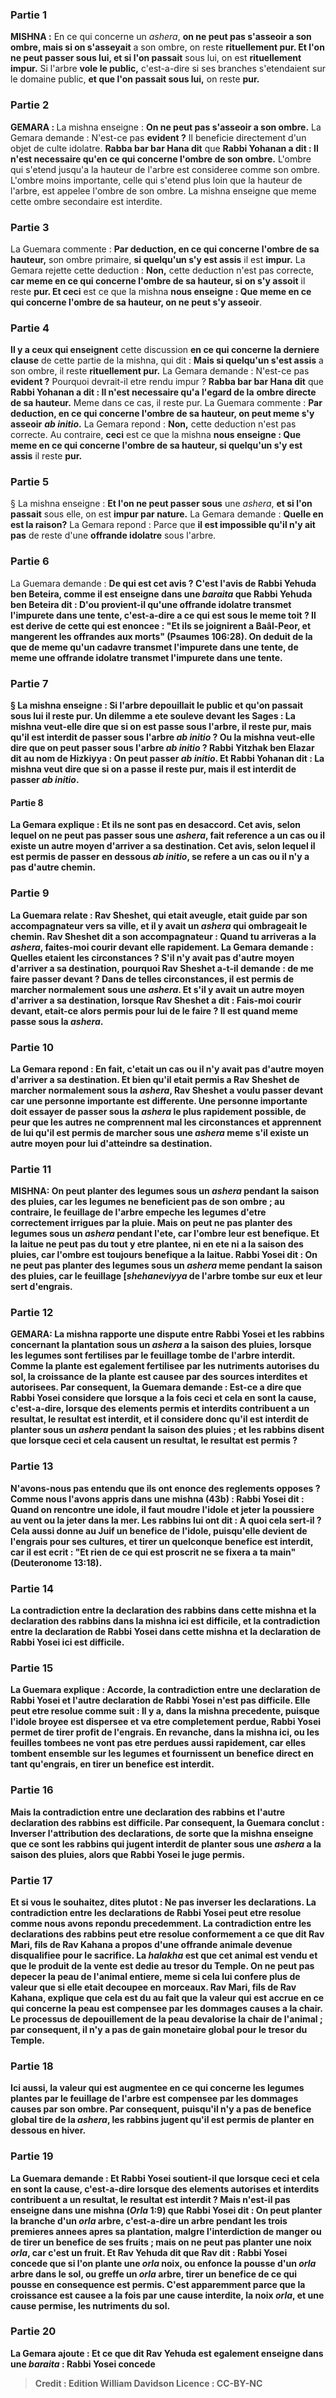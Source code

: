 
### Partie 1
<strong>MISHNA :</strong> En ce qui concerne un <i>ashera</i>, <b>on ne peut pas s'asseoir a son ombre, mais si on s'asseyait</b> a son ombre, on reste <b>rituellement pur. Et l'on ne peut passer sous lui, et si l'on passait</b> sous lui, on est <b>rituellement impur.</b> Si l'arbre <b>vole le public,</b> c'est-a-dire si ses branches s'etendaient sur le domaine public, <b>et que l'on passait sous lui,</b> on reste <b>pur.</b>

### Partie 2
<strong>GEMARA : </strong>La mishna enseigne : <b>On ne peut pas s'asseoir a son ombre.</b> La Gemara demande : N'est-ce pas <b>evident ?</b> Il beneficie directement d'un objet de culte idolatre. <b>Rabba bar bar Hana dit</b> que <b>Rabbi Yohanan a dit : Il n'est necessaire qu'en ce qui concerne l'ombre de son ombre.</b> L'ombre qui s'etend jusqu'a la hauteur de l'arbre est consideree comme son ombre. L'ombre moins importante, celle qui s'etend plus loin que la hauteur de l'arbre, est appelee l'ombre de son ombre. La mishna enseigne que meme cette ombre secondaire est interdite.

### Partie 3
La Guemara commente : <b>Par deduction, en ce qui concerne l'ombre de sa hauteur,</b> son ombre primaire, <b>si quelqu'un s'y est assis</b> il est <b>impur.</b> La Gemara rejette cette deduction : <b>Non,</b> cette deduction n'est pas correcte, <b>car meme en ce qui concerne l'ombre de sa hauteur, si on s'y assoit</b> il reste <b>pur. Et ceci</b> est ce que la mishna <b>nous enseigne : Que meme en ce qui concerne l'ombre de sa hauteur, on ne peut s'y asseoir</b>.

### Partie 4
<b>Il y a ceux qui enseignent</b> cette discussion <b>en ce qui concerne la derniere clause</b> de cette partie de la mishna, qui dit : <b>Mais si quelqu'un s'est assis</b> a son ombre, il reste <b>rituellement pur.</b> La Gemara demande : N'est-ce pas <b>evident ?</b> Pourquoi devrait-il etre rendu impur ? <b>Rabba bar bar Hana dit</b> que <b>Rabbi Yohanan a dit : Il n'est necessaire qu'a l'egard de la</b> <b>ombre directe de sa hauteur.</b> Meme dans ce cas, il reste pur. La Guemara commente : <b>Par deduction, en ce qui concerne l'ombre de sa hauteur, on peut meme s'y asseoir</b> <b><i>ab initio</i>.</b> La Gemara repond : <b>Non,</b> cette deduction n'est pas correcte. Au contraire, <b>ceci</b> est ce que la mishna <b>nous enseigne : Que meme en ce qui concerne l'ombre de sa hauteur, si quelqu'un s'y est assis</b> il reste <b>pur.</b>

### Partie 5
§ La mishna enseigne : <b>Et l'on ne peut passer sous</b> une <i>ashera</i>, <b>et si l'on passait</b> sous elle, on est <b>impur par nature.</b> La Gemara demande : <b>Quelle en est la raison?</b> La Gemara repond : Parce que <b>il est impossible qu'il n'y ait pas</b> de reste d'une <b>offrande idolatre</b> sous l'arbre.

### Partie 6
La Guemara demande : <b>De qui est cet avis ? <b>C'est</b> l'avis de <b>Rabbi Yehuda ben Beteira, comme il est enseigne</b> dans une <i>baraita</i> que <b>Rabbi Yehuda ben Beteira dit : D'ou</b> provient-il <b>qu'une offrande idolatre transmet l'impurete dans une tente,</b> c'est-a-dire a ce qui est sous le meme toit ? Il est derive de <b>cette</b> qui <b>est enoncee : "Et ils se joignirent a Baâl-Peor, et mangerent les offrandes aux morts"</b> (Psaumes 106:28). On deduit de la que <b>de meme qu'un cadavre transmet l'impurete dans une tente, de meme une offrande idolatre transmet l'impurete dans une tente.</b>

### Partie 7
§ La mishna enseigne : Si l'arbre <b>depouillait le public et qu'on passait sous lui</b> il reste <b>pur. Un dilemme a ete souleve devant</b> les Sages : La mishna veut-elle dire que si <b>on est passe</b> sous l'arbre, il reste pur, mais qu'il est interdit de passer sous l'arbre <i>ab initio</i> ? <b>Ou</b> la mishna veut-elle dire que <b>on peut passer</b> sous l'arbre <i>ab initio</i> ? <b>Rabbi Yitzhak ben Elazar dit au nom de Hizkiyya : On peut passer</b> <i>ab initio</i>. <b>Et Rabbi Yohanan dit :</b> La mishna veut dire que <b>si on a passe</b> il reste pur, mais il est interdit de passer <i>ab initio</i>.

#### Partie 8
La Gemara explique : <b>Et ils ne sont pas en desaccord. Cet</b> avis, selon lequel on ne peut pas passer sous une <i>ashera</i>, fait reference a un cas <b>ou il existe un autre moyen</b> d'arriver a sa destination. <b>Cet</b> avis, selon lequel il est permis de passer en dessous <i>ab initio</i>, se refere a un cas <b>ou il n'y a pas d'autre chemin.</b>

### Partie 9
La Guemara relate : Rav Sheshet, qui etait aveugle, etait guide par son accompagnateur vers sa ville, et il y avait un <i>ashera</i> qui ombrageait le chemin. <b>Rav Sheshet dit a son accompagnateur : Quand tu arriveras a</b> la <i>ashera</i>, <b>faites-moi courir</b> devant elle rapidement. La Gemara demande : <b>Quelles etaient les circonstances ? S'il n'y avait pas d'autre moyen</b> d'arriver a sa destination, <b>pourquoi</b> Rav Sheshet a-t-il demande : <b>de me faire passer</b> devant ? Dans de telles circonstances, il est <b>permis</b> de marcher normalement sous une <i>ashera</i>. <b>Et s'il y avait un autre moyen</b> d'arriver a sa destination, <b>lorsque</b> Rav Sheshet <b>a dit : Fais-moi courir</b> devant, <b>etait-ce alors <b>permis</b> pour lui de le faire ? Il est quand meme passe sous la <i>ashera</i>.

### Partie 10
La Gemara repond : <b>En fait,</b> c'etait un cas <b>ou il n'y avait pas d'autre moyen</b> d'arriver a sa destination. <b>Et</b> bien qu'il etait permis a Rav Sheshet de marcher normalement sous la <i>ashera</i>, Rav Sheshet a voulu passer devant car <b>une personne importante est differente.</b> Une personne importante doit essayer de passer sous la <i>ashera</i> le plus rapidement possible, de peur que les autres ne comprennent mal les circonstances et apprennent de lui qu'il est permis de marcher sous une <i>ashera</i> meme s'il existe un autre moyen pour lui d'atteindre sa destination.

### Partie 11
<strong>MISHNA:</strong> <b>On peut planter des legumes sous</b> un <i>ashera</i> <b>pendant la saison des pluies,</b> car les legumes ne beneficient pas de son ombre ; au contraire, le feuillage de l'arbre empeche les legumes d'etre correctement irrigues par la pluie. <b>Mais</b> on peut <b>ne pas</b> planter des legumes sous un <i>ashera</i> <b>pendant l'ete,</b> car l'ombre leur est benefique. <b>Et la laitue</b> ne peut pas du tout y etre plantee, <b>ni en ete ni a la saison des pluies,</b> car l'ombre est toujours benefique a la laitue. <b>Rabbi Yosei dit :</b> On ne peut <b>pas</b> planter des <b>legumes</b> sous un <i>ashera</i> <b>meme pendant la saison des pluies, car le</b> <b>feuillage [<i>shehaneviyya</i> de l'arbre tombe sur eux et leur sert d'engrais.</b>

### Partie 12
<strong>GEMARA:</strong> La mishna rapporte une dispute entre Rabbi Yosei et les rabbins concernant la plantation sous un <i>ashera</i> a la saison des pluies, lorsque les legumes sont fertilises par le feuillage tombe de l'arbre interdit. Comme la plante est egalement fertilisee par les nutriments autorises du sol, la croissance de la plante est causee par des sources interdites et autorisees. Par consequent, la Guemara demande : <b>Est-ce a dire que Rabbi Yosei considere</b> que lorsque a la fois <b>ceci et cela en sont la cause</b>, c'est-a-dire, lorsque des elements permis et interdits contribuent a un resultat, le resultat est <b>interdit,</b> et il considere donc qu'il est interdit de planter sous un <i>ashera</i> pendant la saison des pluies ; <b>et les rabbins disent</b> que lorsque <b>ceci et cela causent</b> un resultat, le resultat est <b>permis ?</b>

### Partie 13
<b>N'avons-nous pas entendu</b> que <b>ils</b> ont enonce des <b>reglements opposes</b> ? <b>Comme nous l'avons appris</b> dans une mishna (43b) : <b>Rabbi Yosei dit :</b> Quand on rencontre une idole, il faut <b>moudre</b> l'idole <b>et jeter</b> la poussiere <b>au vent ou la jeter</b> <b>dans la mer.</b> Les rabbins lui <b>ont dit :</b> A quoi cela sert-il ? <b>Cela aussi</b> donne au Juif un benefice de l'idole, puisqu'elle <b>devient de l'engrais</b> pour ses cultures, <b>et</b> tirer un quelconque benefice est interdit, car <b>il est ecrit :</b> "Et <b>rien de ce qui est proscrit ne se fixera a ta main"</b> (Deuteronome 13:18).

### Partie 14
La contradiction entre la declaration <b>des rabbins</b> dans cette mishna <b>et</b> la declaration <b>des rabbins</b> dans la mishna ici est <b>difficile,</b> et la contradiction entre la declaration <b>de Rabbi Yosei</b> dans cette mishna <b>et</b> la declaration <b>de Rabbi Yosei</b> ici est <b>difficile.</b>

### Partie 15
La Guemara explique : <b>Accorde,</b> la contradiction entre une declaration <b>de Rabbi Yosei et</b> l'autre declaration <b>de Rabbi Yosei</b> n'est <b>pas difficile.</b> Elle peut etre resolue comme suit : <b>Il y a,</b> dans la mishna precedente, <b>puisque</b> l'idole broyee est dispersee et va <b>etre</b> completement <b>perdue,</b> Rabbi Yosei <b>permet</b> de tirer profit de l'engrais. En revanche, dans la mishna <b>ici, ou</b> les feuilles tombees ne vont pas <b>etre perdues</b> aussi rapidement, car elles tombent ensemble sur les legumes et fournissent un benefice direct en tant qu'engrais, en tirer un benefice est <b>interdit.</b>

### Partie 16
<b>Mais</b> la contradiction entre une declaration <b>des rabbins et</b> l'autre declaration <b>des rabbins</b> est <b>difficile.</b> Par consequent, la Guemara conclut : <b>Inverser</b> l'attribution des declarations, de sorte que la mishna enseigne que ce sont les rabbins qui jugent interdit de planter sous une <i>ashera</i> a la saison des pluies, alors que Rabbi Yosei le juge permis.

### Partie 17
<b>Et si vous le souhaitez, dites</b> plutot : <b>Ne pas inverser</b> les declarations. La contradiction entre les declarations <b>de Rabbi Yosei</b> peut etre resolue <b>comme nous avons repondu</b> precedemment. La contradiction entre les declarations <b>des rabbins</b> peut etre resolue <b>conformement a ce que dit Rav Mari, fils de Rav Kahana</b> a propos d'une offrande animale devenue disqualifiee pour le sacrifice. La <i>halakha</i> est que cet animal est vendu et que le produit de la vente est dedie au tresor du Temple. On ne peut pas depecer la peau de l'animal entiere, meme si cela lui confere plus de valeur que si elle etait decoupee en morceaux. Rav Mari, fils de Rav Kahana, explique que cela est du au fait que la valeur <b>qui est accrue en ce qui concerne la peau</b> est compensee par <b>les dommages causes a la chair.</b> Le processus de depouillement de la peau devalorise la chair de l'animal ; par consequent, il n'y a pas de gain monetaire global pour le tresor du Temple.

### Partie 18
<b>Ici aussi,</b> la valeur <b>qui est augmentee</b> en ce qui concerne les legumes plantes <b>par le feuillage</b> de l'arbre est compensee par <b>les dommages causes par</b> son <b>ombre.</b> Par consequent, puisqu'il n'y a pas de benefice global tire de la <i>ashera</i>, les rabbins jugent qu'il est permis de planter en dessous en hiver.

### Partie 19
La Guemara demande : <b>Et Rabbi Yosei soutient-il</b> que lorsque <b>ceci et cela en sont la cause,</b> c'est-a-dire lorsque des elements autorises et interdits contribuent a un resultat, le resultat est <b>interdit ? Mais n'est-il pas enseigne</b> dans une mishna (<i>Orla</i> 1:9) que <b>Rabbi Yosei dit : On peut planter la branche d'un <i>orla</i></b> arbre, c'est-a-dire un arbre pendant les trois premieres annees apres sa plantation, malgre l'interdiction de manger ou de tirer un benefice de ses fruits ; <b>mais on ne peut pas planter une noix <i>orla</i>, car c'est un fruit. Et Rav Yehuda dit</b> que <b>Rav dit : Rabbi Yosei concede que si l'on plante</b> une <i>orla</i> noix, <b>ou enfonce</b> la pousse d'un <i>orla</i> arbre dans le sol, <b>ou greffe</b> un <i>orla</i> arbre, tirer un benefice de ce qui pousse en consequence est <b>permis. </b> C'est apparemment parce que la croissance est causee a la fois par une cause interdite, la noix <i>orla</i>, et une cause permise, les nutriments du sol.

### Partie 20
La Gemara ajoute : <b>Et ce</b> que dit Rav Yehuda <b>est egalement enseigne</b> dans une <i>baraita</i> : <b>Rabbi Yosei concede</b>

>Credit : Edition William Davidson
>Licence : CC-BY-NC